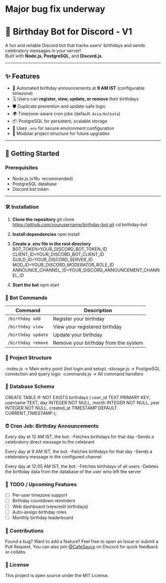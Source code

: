 # Major bug fix underway

# 🎂 Birthday Bot for Discord - V1

A fun and reliable Discord bot that tracks users' birthdays and sends celebratory messages in your server!  
Built with **Node.js**, **PostgreSQL**, and **Discord.js**.

---

## ✨ Features

- 🎉 Automated birthday announcements at **9 AM IST** (configurable timezone)
- 🗓️ Users can **register, view, update, or remove** their birthdays
- 🛡️ Duplicate prevention and update-safe logic
- 🌍 Timezone-aware cron jobs (default: `Asia/Kolkata`)
- 📦 PostgreSQL for persistent, scalable storage
- 🔐 Uses `.env` for secure environment configuration
- 🧩 Modular project structure for future upgrades

---

## 🚀 Getting Started

### Prerequisites

- Node.js (v18+ recommended)
- PostgreSQL database
- Discord bot token

---

### 🛠 Installation

1. **Clone the repository**
git clone https://github.com/yourusername/birthday-bot.git
cd birthday-bot

2. **Install dependencies**
npm install

3. **Create a .env file in the root directory**
BOT_TOKEN=YOUR_DISCORD_BOT_TOKEN_ID
CLIENT_ID=YOUR_DISCORD_BOT_CLIENT_ID
GUILD_ID=YOUR_DISCORD_SERVER_ID
MOD_ID=YOUR_DISCORD_MODERATOR_ROLE_ID
ANNOUNCE_CHANNEL_ID=YOUR_DISCORD_ANNOUNCEMENT_CHANNEL_ID

4. **Start the bot**
npm start


### 💬 Bot Commands
| Command            | Description                          |
| ------------------ | ------------------------------------ |
| `/birthday add`    | Register your birthday               |
| `/birthday view`   | View your registered birthday        |
| `/birthday update` | Update your birthday                 |
| `/birthday remove` | Remove your birthday from the system |

### 🧠 Project Structure
-index.js → Main entry point (bot login and setup)
-storage.js → PostgreSQL connection and query logic
-commands.js → All command handlers

### 🧪 Database Schema
CREATE TABLE IF NOT EXISTS birthdays (
  user_id    TEXT PRIMARY KEY,
  username   TEXT,
  day        INTEGER NOT NULL,
  month      INTEGER NOT NULL,
  year       INTEGER NOT NULL,
  created_at TIMESTAMP DEFAULT CURRENT_TIMESTAMP
);

### ⏰ Cron Job: Birthday Announcements
Every day at 12 AM IST, the bot:
-Fetches birthdays for that day
-Sends a celebratory direct message to the celebrant

Every day at 9 AM IST, the bot:
-Fetches birthdays for that day
-Sends a celebratory message in the configured channel

Every day at 12:05 AM IST, the bot:
-Fetches birthdays of all users
-Deletes the birthday data from the database of the user who left the server

### 🧩 TODO / Upcoming Features
- [ ] Per-user timezone support
- [ ] Birthday countdown reminders
- [ ] Web dashboard (view/edit birthdays)
- [ ] Auto-assign birthday roles
- [ ] Monthly birthday leaderboard

### 🙌 Contributions
Found a bug? Want to add a feature?
Feel free to open an Issue or submit a Pull Request.
You can also join [@CafeSauce](https://discord.gg/XkX8DGbN5d) on Discord for quick feedback or collabs.

### 📄 License
This project is open source under the MIT License.
